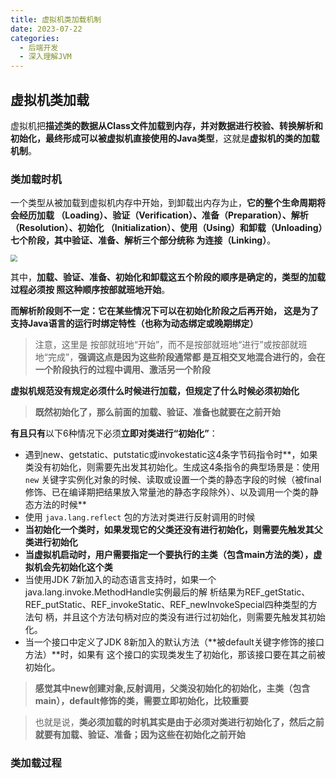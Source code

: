 ```yaml
---
title: 虚拟机类加载机制
date: 2023-07-22
categories: 
  - 后端开发
  - 深入理解JVM
---
```


##  虚拟机类加载

虚拟机把**描述类的数据从Class文件加载到内存，并对数据进行校验、转换解析和初始化，最终形成可以被虚拟机直接使用的Java类型**，这就是**虚拟机的类的加载机制**。

### 类加载时机

一个类型从被加载到虚拟机内存中开始，到卸载出内存为止，**它的整个生命周期将会经历加载 （Loading）、验证（Verification）、准备（Preparation）、解析（Resolution）、初始化 （Initialization）、使用（Using）和卸载（Unloading）七个阶段，其中验证、准备、解析三个部分统称 为连接（Linking）**。

<img src="https://typora-1309665611.cos.ap-nanjing.myqcloud.com/typora/image-20230722110513469.png" style="zoom:70%">

其中，**加载、验证、准备、初始化和卸载这五个阶段的顺序是确定的，类型的加载过程必须按 照这种顺序按部就班地开始**。

**而解析阶段则不一定：它在某些情况下可以在初始化阶段之后再开始， 这是为了支持Java语言的运行时绑定特性（也称为动态绑定或晚期绑定）**

> 注意，这里是 按部就班地“开始”，而不是按部就班地“进行”或按部就班地“完成”，**强调这点是因为这些阶段通常都 是互相交叉地混合进行的，会在一个阶段执行的过程中调用、激活另一个阶段**

**虚拟机规范没有规定必须什么时候进行加载，但规定了什么时候必须初始化**

> **既然初始化了，那么前面的加载、验证、准备也就要在之前开始**

**有且只有**以下6种情况下必须**立即对类进行“初始化”**：

- 遇到new、getstatic、putstatic或invokestatic这4条字节码指令时**，如果类没有初始化，则需要先出发其初始化。生成这4条指令的典型场景是：使用 `new` 关键字实例化对象的时候、读取或设置一个类的静态字段的时候（被final修饰、已在编译期把结果放入常量池的静态字段除外）、以及调用一个类的静态方法的时候**
- 使用 `java.lang.reflect` 包的方法对类进行反射调用的时候
- **当初始化一个类时，如果发现它的父类还没有进行初始化，则需要先触发其父类进行初始化**
- **当虚拟机启动时，用户需要指定一个要执行的主类（包含main方法的类），虚拟机会先初始化这个类**
- 当使用JDK 7新加入的动态语言支持时，如果一个java.lang.invoke.MethodHandle实例最后的解 析结果为REF_getStatic、REF_putStatic、REF_invokeStatic、REF_newInvokeSpecial四种类型的方法句 柄，并且这个方法句柄对应的类没有进行过初始化，则需要先触发其初始化。
- 当一个接口中定义了JDK 8新加入的默认方法（**被default关键字修饰的接口方法）**时，如果有 这个接口的实现类发生了初始化，那该接口要在其之前被初始化。

> **感觉其中new创建对象,反射调用，父类没初始化的初始化，主类（包含main），default修饰的类，需要立即初始化，比较重要**

> 也就是说，**类必须加载的时机其实是由于必须对类进行初始化了，然后之前就要有加载、验证、准备；因为这些在初始化之前开始**

### 类加载过程

